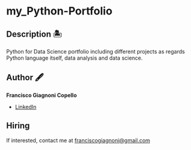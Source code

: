 # my_Python-Portfolio

## Description 🏝️

Python for Data Science portfolio including different projects as regards Python language itself, data analysis and data science. 

## Author 🖋
**Francisco Giagnoni Copello**

* [LinkedIn](https://www.linkedin.com/in/fgcopello/)

## Hiring
If interested, contact me at franciscogiagnoni@gmail.com
